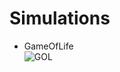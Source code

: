 # Simulations

* GameOfLife <br>
![GOL](https://raw.githubusercontent.com/turrentrock/Simulations/main/GameOfLife/res/GOL.gif) <br>